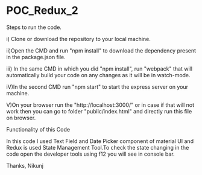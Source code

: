 # POC_Redux_2

Steps to run the code.

  i) Clone or download the repository to your local machine.
  
  ii)Open the CMD and run "npm install" to download the dependency present in the package.json file.
  
  iii) In the same CMD in which you did "npm install", run "webpack" that will automatically build your code on any changes as it will be in watch-mode. 
  
  iV)In the second CMD run "npm start" to start the express server on your machine.
  
  V)On your browser run the "http://localhost:3000/" or in case if that will not work then you can go to folder "public/index.html" and directly run this file on browser.
  
  
 Functionality of this Code
 
 In this code I used Text Field and Date Picker component of material UI and Redux is used State Management Tool.To check the state changing in the code 
 open the developer tools using f12 you will see in console bar.
 
 Thanks,
 Nikunj
